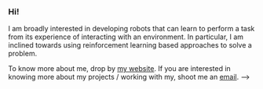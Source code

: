 ### Hi!

I am broadly interested in developing robots that can learn to perform a task from its experience of interacting with an environment. In particular, I am inclined towards using reinforcement learning based approaches to solve a problem. 


To know more about me, drop by [my website](https://khush3.github.io/). 
If you are interested in knowing more about my projects / working with my, shoot me an [email](mailto:agrawalkhush2000@gmail.com). 
-->
